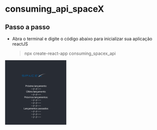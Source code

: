 # consuming_api_spaceX
## Passo a passo

* Abra o terminal e digite o código abaixo para inicializar sua aplicação reactJS
	> npx create-react-app consuming_spacex_api

<img src="imagem_inicial_app.png" width="200px">
